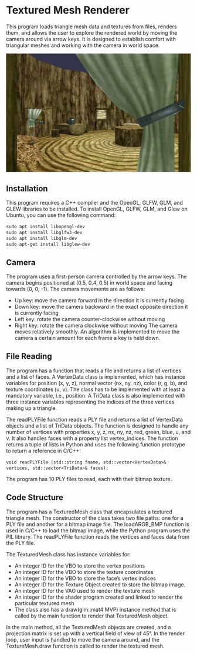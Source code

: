 # Textured Mesh Renderer
This program loads triangle mesh data and textures from files, renders them, and allows the user to explore the rendered world by moving the camera around via arrow keys. It is designed to establish comfort with triangular meshes and working with the camera in world space.

![Screenshot](screenshot3.png)


## Installation
This program requires a C++ compiler and the OpenGL, GLFW, GLM, and GLEW libraries to be installed. To install OpenGL, GLFW, GLM, and Glew on Ubuntu, you can use the following command:

```
sudo apt install libopengl-dev
sudo apt install libglfw3-dev
sudo apt install libglm-dev
sudo apt-get install libglew-dev
```
## Camera
The program uses a first-person camera controlled by the arrow keys. The camera begins positioned at (0.5, 0.4, 0.5) in world space and facing towards (0, 0, -1). The camera movements are as follows:

  - Up key: move the camera forward in the direction it is currently facing
  - Down key: move the camera backward in the exact opposite direction it is currently facing
  - Left key: rotate the camera counter-clockwise without moving
  - Right key: rotate the camera clockwise without moving
 The camera moves relatively smoothly. An algorithm is implemented to move the camera a certain amount for each frame a key is held down.

## File Reading
The program has a function that reads a file and returns a list of vertices and a list of faces. A VertexData class is implemented, which has instance variables for position (x, y, z), normal vector (nx, ny, nz), color (r, g, b), and texture coordinates (u, v). The class has to be implemented with at least a mandatory variable, i.e., position. A TriData class is also implemented with three instance variables representing the indices of the three vertices making up a triangle.

The readPLYFile function reads a PLY file and returns a list of VertexData objects and a list of TriData objects. The function is designed to handle any number of vertices with properties x, y, z, nx, ny, nz, red, green, blue, u, and v. It also handles faces with a property list vertex_indices. The function returns a tuple of lists in Python and uses the following function prototype to return a reference in C/C++:

```
void readPLYFile (std::string fname, std::vector<VertexData>& vertices, std::vector<TriData>& faces);
```

The program has 10 PLY files to read, each with their bitmap texture.

## Code Structure
The program has a TexturedMesh class that encapsulates a textured triangle mesh. The constructor of the class takes two file paths: one for a PLY file and another for a bitmap image file. The loadARGB_BMP function is used in C/C++ to load the bitmap image, while the Python program uses the PIL library. The readPLYFile function reads the vertices and faces data from the PLY file.

The TexturedMesh class has instance variables for:

  - An integer ID for the VBO to store the vertex positions
  - An integer ID for the VBO to store the texture coordinates
  - An integer ID for the VBO to store the face’s vertex indices
  - An integer ID for the Texture Object created to store the bitmap image.
  - An integer ID for the VAO used to render the texture mesh
  - An integer ID for the shader program created and linked to render the particular textured mesh
  - The class also has a draw(glm::mat4 MVP) instance method that is called by the main function to render that TexturedMesh object.

In the main method, all the TexturedMesh objects are created, and a projection matrix is set up with a vertical field of view of 45°. In the render loop, user input is handled to move the camera around, and the TextureMesh.draw function is called to render the textured mesh.
